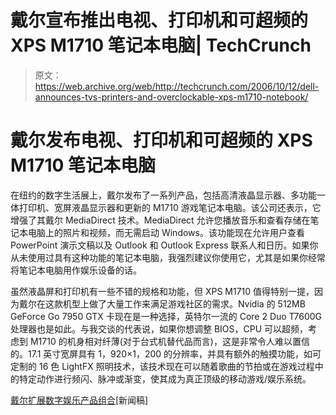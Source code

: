 # 戴尔宣布推出电视、打印机和可超频的 XPS M1710 笔记本电脑| TechCrunch

> 原文：<https://web.archive.org/web/http://techcrunch.com/2006/10/12/dell-announces-tvs-printers-and-overclockable-xps-m1710-notebook/>

# 戴尔发布电视、打印机和可超频的 XPS M1710 笔记本电脑

在纽约的数字生活展上，戴尔发布了一系列产品，包括高清液晶显示器、多功能一体打印机、宽屏液晶显示器和更新的 M1710 游戏笔记本电脑。该公司还表示，它增强了其戴尔 MediaDirect 技术。MediaDirect 允许您播放音乐和查看存储在笔记本电脑上的照片和视频，而无需启动 Windows。该功能现在允许用户查看 PowerPoint 演示文稿以及 Outlook 和 Outlook Express 联系人和日历。如果你从未使用过具有这种功能的笔记本电脑，我强烈建议你使用它，尤其是如果你经常将笔记本电脑用作娱乐设备的话。

虽然液晶屏和打印机有一些不错的规格和功能，但 XPS M1710 值得特别一提，因为戴尔在这款机型上做了大量工作来满足游戏社区的需求。Nvidia 的 512MB GeForce Go 7950 GTX 卡现在是一种选择，英特尔一流的 Core 2 Duo T7600G 处理器也是如此。与我交谈的代表说，如果你想调整 BIOS，CPU 可以超频，考虑到 M1710 的机身相对纤薄(对于台式机替代品而言)，这是非常令人难以置信的。17.1 英寸宽屏具有 1，920×1，200 的分辨率，并具有额外的触摸功能，如可定制的 16 色 LightFX 照明技术，该技术现在可以随着歌曲的节拍或在游戏过程中的特定动作进行频闪、脉冲或渐变，使其成为真正顶级的移动游戏/娱乐系统。

[戴尔扩展数字娱乐产品组合](https://web.archive.org/web/20130627205700/http://www.dell.com/content/topics/global.aspx/corp/pressoffice/en/2006/2006_10_12_nyc_000?c=us&l=en&s=corp)[新闻稿]